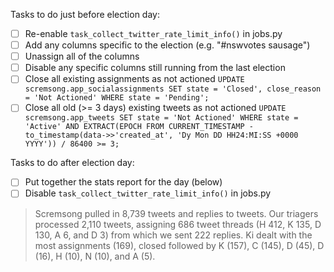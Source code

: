 Tasks to do just before election day:

- [ ] Re-enable `task_collect_twitter_rate_limit_info()` in jobs.py
- [ ] Add any columns specific to the election (e.g. "#nswvotes sausage")
- [ ] Unassign all of the columns
- [ ] Disable any specific columns still running from the last election
- [ ] Close all existing assignments as not actioned `UPDATE scremsong.app_socialassignments SET state = 'Closed', close_reason = 'Not Actioned' WHERE state = 'Pending';`
- [ ] Close all old (>= 3 days) existing tweets as not actioned `UPDATE scremsong.app_tweets SET state = 'Not Actioned' WHERE state = 'Active' AND EXTRACT(EPOCH FROM CURRENT_TIMESTAMP - to_timestamp(data->>'created_at', 'Dy Mon DD HH24:MI:SS +0000 YYYY')) / 86400 >= 3;`

Tasks to do after election day:

- [ ] Put together the stats report for the day (below)
- [ ] Disable `task_collect_twitter_rate_limit_info()` in jobs.py

> Scremsong pulled in 8,739 tweets and replies to tweets. Our triagers processed 2,110 tweets, assigning 686 tweet threads (H 412, K 135, D 130, A 6, and D 3) from which we sent 222 replies. Ki dealt with the most assignments (169), closed followed by K (157), C (145), D (45), D (16), H (10), N (10), and A (5).
